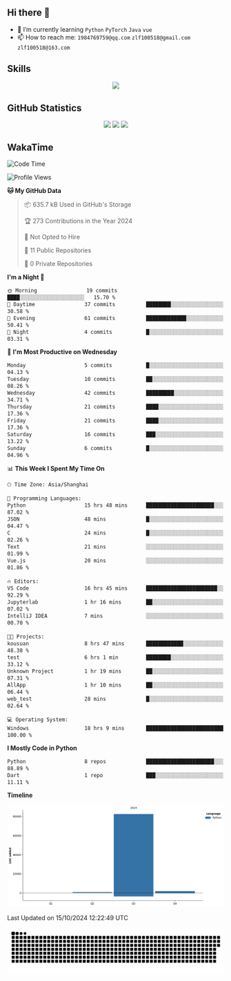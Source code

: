 ## Hi there 👋

- 🌱 I’m currently learning `Python` `PyTorch` `Java` `vue`
- 📫 How to reach me: `1984769759@qq.com` `zlf100518@gmail.com` `zlf100518@163.com`

## Skills
<div align="center"> <img src="https://skillicons.dev/icons?i=python,linux,git,github,html,css,js" /> </div>

## GitHub Statistics

<div align="center">
  <img src="https://github-readme-stats.vercel.app/api?username=CloudSwordSage&show_icons=true&theme=tokyonight" />
  <img src="https://github-readme-stats.vercel.app/api/top-langs/?username=CloudSwordSage&show_icons=true&theme=tokyonight" />
  <img src="https://github-readme-activity-graph.vercel.app/graph?username=CloudSwordSage&theme=xcode" />
</div>

## WakaTime

<!--START_SECTION:waka-->
![Code Time](http://img.shields.io/badge/Code%20Time-161%20hrs%2044%20mins-blue)

![Profile Views](http://img.shields.io/badge/Profile%20Views-1-blue)

**🐱 My GitHub Data** 

> 📦 635.7 kB Used in GitHub's Storage 
 > 
> 🏆 273 Contributions in the Year 2024
 > 
> 🚫 Not Opted to Hire
 > 
> 📜 11 Public Repositories 
 > 
> 🔑 0 Private Repositories 
 > 
**I'm a Night 🦉** 

```text
🌞 Morning                19 commits          ████░░░░░░░░░░░░░░░░░░░░░   15.70 % 
🌆 Daytime                37 commits          ████████░░░░░░░░░░░░░░░░░   30.58 % 
🌃 Evening                61 commits          █████████████░░░░░░░░░░░░   50.41 % 
🌙 Night                  4 commits           █░░░░░░░░░░░░░░░░░░░░░░░░   03.31 % 
```
📅 **I'm Most Productive on Wednesday** 

```text
Monday                   5 commits           █░░░░░░░░░░░░░░░░░░░░░░░░   04.13 % 
Tuesday                  10 commits          ██░░░░░░░░░░░░░░░░░░░░░░░   08.26 % 
Wednesday                42 commits          █████████░░░░░░░░░░░░░░░░   34.71 % 
Thursday                 21 commits          ████░░░░░░░░░░░░░░░░░░░░░   17.36 % 
Friday                   21 commits          ████░░░░░░░░░░░░░░░░░░░░░   17.36 % 
Saturday                 16 commits          ███░░░░░░░░░░░░░░░░░░░░░░   13.22 % 
Sunday                   6 commits           █░░░░░░░░░░░░░░░░░░░░░░░░   04.96 % 
```


📊 **This Week I Spent My Time On** 

```text
🕑︎ Time Zone: Asia/Shanghai

💬 Programming Languages: 
Python                   15 hrs 48 mins      ██████████████████████░░░   87.02 % 
JSON                     48 mins             █░░░░░░░░░░░░░░░░░░░░░░░░   04.47 % 
C                        24 mins             █░░░░░░░░░░░░░░░░░░░░░░░░   02.26 % 
Text                     21 mins             ░░░░░░░░░░░░░░░░░░░░░░░░░   01.99 % 
Vue.js                   20 mins             ░░░░░░░░░░░░░░░░░░░░░░░░░   01.86 % 

🔥 Editors: 
VS Code                  16 hrs 45 mins      ███████████████████████░░   92.29 % 
Jupyterlab               1 hr 16 mins        ██░░░░░░░░░░░░░░░░░░░░░░░   07.02 % 
IntelliJ IDEA            7 mins              ░░░░░░░░░░░░░░░░░░░░░░░░░   00.70 % 

🐱‍💻 Projects: 
kousuan                  8 hrs 47 mins       ████████████░░░░░░░░░░░░░   48.38 % 
test                     6 hrs 1 min         ████████░░░░░░░░░░░░░░░░░   33.12 % 
Unknown Project          1 hr 19 mins        ██░░░░░░░░░░░░░░░░░░░░░░░   07.31 % 
AllApp                   1 hr 10 mins        ██░░░░░░░░░░░░░░░░░░░░░░░   06.44 % 
web_test                 28 mins             █░░░░░░░░░░░░░░░░░░░░░░░░   02.64 % 

💻 Operating System: 
Windows                  18 hrs 9 mins       █████████████████████████   100.00 % 
```

**I Mostly Code in Python** 

```text
Python                   8 repos             ██████████████████████░░░   88.89 % 
Dart                     1 repo              ███░░░░░░░░░░░░░░░░░░░░░░   11.11 % 
```



**Timeline**

![Lines of Code chart](https://raw.githubusercontent.com/CloudSwordSage/CloudSwordSage/main/assets/bar_graph.png)


 Last Updated on 15/10/2024 12:22:49 UTC
<!--END_SECTION:waka-->

<div align="center"><img src="./assets/github-snake-dark.svg" /></div>
